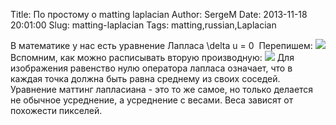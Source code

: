 Title: По простому о matting laplacian
Author: SergeM
Date: 2013-11-18 20:01:00
Slug: matting-laplacian
Tags: matting,russian,Laplacian

В математике у нас есть уравнение Лапласа
\delta u = 0
&nbsp;Перепишем:
![](http://upload.wikimedia.org/math/0/2/3/023ea1cad204fa2a541cdddddd2b20b0.png)
Вспомним, как можно расписывать вторую производную:
![](http://webmath.exponenta.ru/dnu/lc/kiselev1/node49_files/img2827.png)<span style="text-align: left;">
</span><span style="text-align: left;">Для изображения равенство нулю оператора лапласа означает, что в каждая точка должна быть равна среднему из своих соседей.&nbsp;</span>
<span style="text-align: left;">
</span>Уравнение маттинг лапласиана - это то же самое, но только делается не обычное усреднение, а усреднение с весами. Веса зависят от похожести пикселей.



